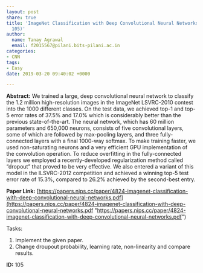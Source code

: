 ```yaml
---
layout: post
share: true
title: 'ImageNet Classification with Deep Convolutional Neural Networks (Paper ID:
  105)'
author:
  name: Tanay Agrawal
  email: f2015567@pilani.bits-pilani.ac.in
categories:
- CNN
tags:
- Easy
date: 2019-03-20 09:40:02 +0000

---
```

**Abstract:** We trained a large, deep convolutional neural network to classify the 1.2 million high-resolution images in the ImageNet LSVRC-2010 contest into the 1000 different classes. On the test data, we achieved top-1 and top-5 error rates of 37.5% and 17.0% which is considerably better than the previous state-of-the-art. The neural network, which has 60 million parameters and 650,000 neurons, consists of five convolutional layers, some of which are followed by max-pooling layers, and three fully-connected layers with a final 1000-way softmax. To make training faster, we used non-saturating neurons and a very efficient GPU implementation of the convolution operation. To reduce overfitting in the fully-connected layers we employed a recently-developed regularization method called “dropout” that proved to be very effective. We also entered a variant of this model in the ILSVRC-2012 competition and achieved a winning top-5 test error rate of 15.3%, compared to 26.2% achieved by the second-best entry.

**Paper Link:** [https://papers.nips.cc/paper/4824-imagenet-classification-with-deep-convolutional-neural-networks.pdf](https://papers.nips.cc/paper/4824-imagenet-classification-with-deep-convolutional-neural-networks.pdf "https://papers.nips.cc/paper/4824-imagenet-classification-with-deep-convolutional-neural-networks.pdf")

Tasks:

1. Implement the given paper.
2. Change droupout probability, learning rate, non-linearity and compare results.

**ID:** 105